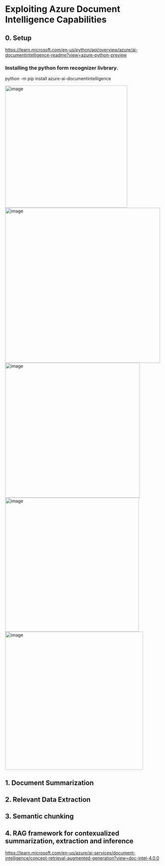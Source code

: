 # Exploiting Azure Document Intelligence Capabilities

## 0. Setup
https://learn.microsoft.com/en-us/python/api/overview/azure/ai-documentintelligence-readme?view=azure-python-preview

### Installing the python form recognizer livbrary.
python -m pip install azure-ai-documentintelligence

<img width="395" alt="image" src="https://github.com/user-attachments/assets/d142b3a9-3d2e-4422-ab42-36226a96e8e9">

<img width="501" alt="image" src="https://github.com/user-attachments/assets/5b18d7c1-0b6b-42fd-ab0c-d5024305895d">
<img width="436" alt="image" src="https://github.com/user-attachments/assets/2ee5723b-b05c-439b-8105-f4698bbbc850">
<img width="433" alt="image" src="https://github.com/user-attachments/assets/0f460571-d0a0-4a5c-99f4-45b46db2bf17">
<img width="446" alt="image" src="https://github.com/user-attachments/assets/4a366cb8-c240-439f-8954-830c02b66fc6">



## 1. Document Summarization
## 2. Relevant Data Extraction
## 3. Semantic chunking
## 4. RAG framework for contexualized summarization, extraction and inference
https://learn.microsoft.com/en-us/azure/ai-services/document-intelligence/concept-retrieval-augmented-generation?view=doc-intel-4.0.0

